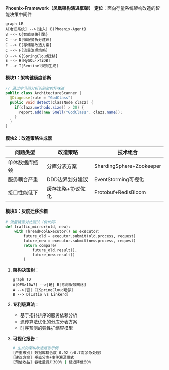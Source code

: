 **Phoenix-Framework（凤凰架构演进框架）**
**定位**：面向存量系统架构改造的智能决策中间件

```mermaid
graph LR
A[老旧系统] -->|注入| B(Phoenix-Agent)
B --> C{智能决策引擎}
C --> D[微服务拆分建议]
C --> E[存储层改造方案]
C --> F[流量治理策略]
D --> G[SpringCloud迁移]
E --> H[MySQL->TiDB]
F --> I[Sentinel规则生成]
```

#### 模块1：架构健康度诊断
```java
// 通过字节码分析识别架构坏味道
public class ArchitectureScanner {
  @Diagnose(rule = "GodClass")
  public void detect(ClassNode clazz) {
    if(clazz.methods.size() > 20) {
      report.add(new Smell("GodClass", clazz.name));
    }
  }
}
```

#### 模块2：改造策略生成器
| 问题类型       | 改造策略                      | 技术组合                   |
|----------------|-----------------------------|--------------------------|
| 单体数据库瓶颈 | 分库分表方案                | ShardingSphere+Zookeeper |
| 服务耦合严重   | DDD边界划分建议             | EventStorming可视化       |
| 接口性能低下   | 缓存策略+协议优化           | Protobuf+RedisBloom       |

#### 模块3：灰度迁移沙箱
```python
# 流量镜像对比测试（伪代码）
def traffic_mirror(old, new):
    with ThreadPoolExecutor() as executor:
        future_old = executor.submit(old.process, request)
        future_new = executor.submit(new.process, request)
        return compare(
            future_old.result(), 
            future_new.result()
        )
```


1. **架构决策树**：
   ```mermaid
   graph TD
   A[QPS>10w?] -->|是| B[考虑服务网格]
   A -->|否| C[SpringCloud足够]
   B --> D[Istio vs Linkerd]
   ```

2. **专利级算法**：
   - 基于拓扑排序的服务依赖分析
   - 遗传算法优化的分库分表方案
   - 时序预测的弹性扩缩容模型

3. **可视化报告**：
   ```bash
   # 生成的架构改造报告示例
   [严重级别] 数据库耦合度 0.92（>0.7需紧急处理）
   [建议方案] 垂直分库+事件溯源模式
   [预估收益] 吞吐量提升300% | 延迟降低60%
   ```


